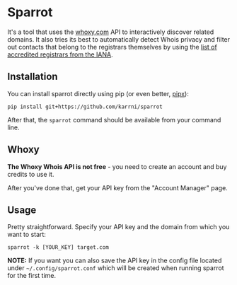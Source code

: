 # Sparrot

It's a tool that uses the  [whoxy.com](https://www.whoxy.com/) API to interactively discover related domains. It also tries its best to automatically detect Whois privacy and filter out contacts that belong to the registrars themselves by using the [list of accredited registrars from the IANA](https://www.iana.org/assignments/registrar-ids/registrar-ids.xhtml). 

## Installation

You can install sparrot directly using pip (or even better, [pipx](https://github.com/pypa/pipx)):

```
pip install git+https://github.com/karrni/sparrot
```

After that, the `sparrot` command should be available from your command line.

## Whoxy

__The Whoxy Whois API is not free__ - you need to create an account and buy credits to use it.

After you've done that, get your API key from the "Account Manager" page.

## Usage

Pretty straightforward. Specify your API key and the domain from which you want to start:

```
sparrot -k [YOUR_KEY] target.com
```

__NOTE:__ If you want you can also save the API key in the config file located under `~/.config/sparrot.conf` which will be created when running sparrot for the first time.

